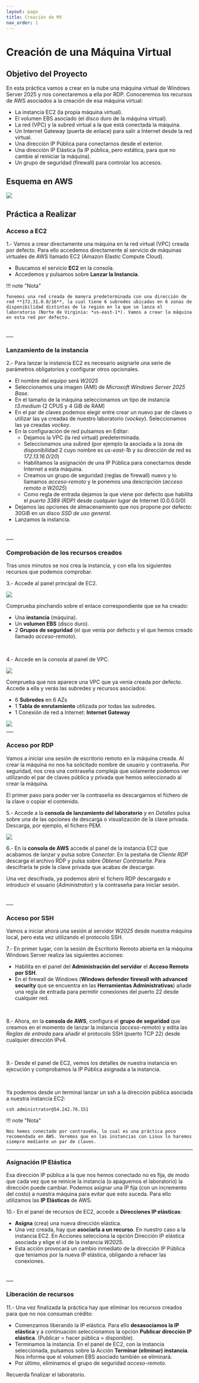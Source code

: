 ```yaml
---
layout: page
title: Creación de MV
nav_order: 1
---
```


# Creación de una Máquina Virtual

## Objetivo del Proyecto

En esta práctica vamos a crear en la nube una máquina virtual de Windows Server 2025 y nos conectaremos a ella por RDP. Conoceremos los recursos de AWS asociados a la creación de esa máquina virtual:

- La instancia EC2 (la propia máquina virtual).
- El volumen EBS asociado (el disco duro de la máquina virtual).
- La red (VPC) y la subred virtual a la que está conectada la máquina.
- Un Internet Gateway (puerta de enlace) para salir a Internet desde la red virtual.
- Una dirección IP Pública para conectarnos desde el exterior.
- Una dirección IP Elástica (la IP pública, pero estática, para que no cambie al reiniciar la máquina).
- Un grupo de seguridad (firewall) para controlar los accesos.


## Esquema en AWS

<img src="./images/EC2.drawio.png">


## Práctica a Realizar

### Acceso a EC2

1.- Vamos a crear directamente una máquina en la red virtual (VPC) creada por defecto. Para ello accedemos directamente al servicio de máquinas virtuales de AWS llamado EC2 (Amazon Elastic Compute Cloud).

- Buscamos el servicio **EC2** en la consola.
- Accedemos y pulsamos sobre **Lanzar la Instancia**.

!!! note "Nota"
    
    Tenemos una red creada de manera predeterminada con una dirección de red **172.31.0.0/16**, la cual tiene 6 subredes ubicadas en 6 zonas de disponibilidad distintas de la región en la que se lanza el laboratorio (Norte de Virginia: *us-east-1*). Vamos a crear la máquina en esta red por defecto.

<br>
___

### Lanzamiento de la instancia

2.- Para lanzar la instancia EC2 es necesario asignarle una serie de parámetros obligatorios y configurar otros opcionales.

- El nombre del equipo será *W2025*
- Seleccionamos una imagen (AMI) de *Microsoft Windows Server 2025 Base*.
- En el tamaño de la máquina seleccionamos un tipo de instancia *t3.medium* (2 CPUS y 4 GiB de RAM)
- En el par de claves podemos elegir entre crear un nuevo par de claves o utilizar las ya creadas de nuestro laboratorio (*vockey*). Seleccionamos las ya creadas *vockey*.
- En la configuración de red pulsamos en Editar:
    - Dejamos la VPC (la red virtual) predeterminada.
    - Seleccionamos una subred (por ejemplo la asociada a la zona de disponibilidad 2 cuyo nombre es *us-east-1b* y su dirección de red es *172.13.16.0/20*)
    - Habilitamos la asignación de una IP Pública para conectarnos desde Internet a esta máquina.
    - Creamos un grupo de seguridad (reglas de firewall) nuevo y lo llamamos *acceso-remoto* y le ponemos una descripción (*acceso remoto a W2025*)
    - Como regla de entrada dejamos la que viene por defecto que habilita el *puerto 3389 (RDP)* desde *cualquier lugar* de Internet (0.0.0.0/0)
- Dejamos las opciones de almacenamiento que nos propone por defecto: 30GiB en un disco *SSD de uso general*.
- Lanzamos la instancia.

<br>
___

### Comprobación de los recursos creados

Tras unos minutos se nos crea la instancia, y con ella los siguientes recursos que podemos comprobar.

3.- Accede al panel principal de EC2.

<img src="./images/creacion_MV_01.jpg">


Comprueba pinchando sobre el enlace correspondiente que se ha creado:

- Una **instancia** (máquina).
- Un **volumen EBS** (disco duro).
- 2 **Grupos de seguridad** (el que venía por defecto y el que hemos creado llamado *acceso-remoto*).

<br>

4.- Accede en la consola al panel de VPC.

<img src="./images/creacion_MV_02.jpg">

Comprueba que nos aparece una VPC que ya venía creada por defecto. Accede a ella y verás las subredes y recursos asociados:

- 6 **Subredes** en 6 AZs
- 1 **Tabla de enrutamiento** utilizada por todas las subredes.
- 1 Conexión de red a Internet: **Internet Gateway**

<img src="./images/creacion_MV_03.jpg">

<br>
___


### Acceso por RDP

Vamos a iniciar una sesión de escritorio remoto en la máquina creada. Al crear la máquina no nos ha solicitado nombre de usuario y contraseña. Por seguridad, nos crea una contraseña compleja que solamente podemos ver utilizando el par de claves pública y privada que hemos seleccionado al crear la máquina.

El primer paso para poder ver la contraseña es descargarnos el fichero de la clave o copiar el contenido. 

5.- Accede a la **consola de lanzamiento del laboratorio** y en *Detalles* pulsa sobre una de las opciones de descarga o visualización de la clave privada. Descarga, por ejemplo, el fichero PEM.

<img src="./images/creacion_MV_04.jpg">

6.- En la **consola de AWS** accede al panel de la instancia EC2 que acabamos de lanzar y pulsa sobre *Conectar*. En la pestaña de *Cliente RDP* descarga el archivo RDP y pulsa sobre *Obtener Contraseña*. Para descifrarla te pide la clave privada que acabas de descargar.

Una vez descifrada, ya podemos abrir el fichero RDP descargado e introducir el usuario (*Administrator*) y la contraseña para iniciar sesión.


<br>
___

### Acceso por SSH

Vamos a iniciar ahora una sesión al servidor *W2025* desde nuestra máquina local, pero esta vez utilizando el protocolo SSH.

7.- En primer lugar, con la sesión de Escritorio Remoto abierta en la máquina Windows Server realiza las siguientes acciones:

- Habilita en el panel del **Administración del servidor** el **Acceso Remoto por SSH**.
- En el firewall de Windows (**Windows defender firewall with advanced security** que se encuentra en las **Herramientas Administrativas**) añade una regla de entrada para permitir conexiones del puerto 22 desde cualquier red.

<br>

8.- Ahora, en la **consola de AWS**, configura el **grupo de seguridad** que creamos en el momento de lanzar la instancia (*acceso-remoto*) y edita las *Reglas de entrada* para añadir el protocolo SSH (puerto TCP 22) desde cualquier dirección IPv4.

<br>

9.- Desde el panel de EC2, vemos los detalles de nuestra instancia en ejecución y comprobamos la IP Pública asignada a la instancia.

<br>

Ya podemos desde un terminal lanzar un ssh a la dirección pública asociada a nuestra instancia EC2:

    ssh administrator@54.242.76.151

!!! note "Nota"

    Nos hemos conectado por contraseña, lo cual es una práctica poco recomendada en AWS. Veremos que en las instancias con Linux lo haremos siempre mediante un par de claves.

___

### Asignación IP Elástica

Esa dirección IP pública a la que nos hemos conectado no es fija, de modo que cada vez que se reinicie la instancia (o apaguemos el laboratorio) la dirección puede cambiar. Podemos asignar una IP fija (con un incremento del costo) a nuestra máquina para evitar que esto suceda. Para ello utilizamos las **IP Elásticas** de AWS.

10.- En el panel de recursos de EC2, accede a **Direcciones IP elásticas**:

- **Asigna** (crea) una nueva dirección elástica.
- Una vez creada, hay que **asociarla a un recurso**. En nuestro caso a la instancia EC2. En Acciones selecciona la opción Dirección IP elástica asociada y elige el id de la instancia *W2025*.
- Esta acción provocará un cambio inmediato de la dirección IP Pública que teníamos por la nueva IP elástica, obligando a rehacer las conexiones.

<br>
___

### Liberación de recursos

11.- Una vez finalizada la práctica hay que eliminar los recursos creados para que no nos consuman crédito:

- Comenzamos liberando la IP elástica. Para ello **desasociamos la IP elástica** y a continuación seleccionamos la opción **Publicar dirección IP elástica**. (Publicar = hacer pública = disponible).
- Terminamos la instancia. En el panel de EC2, con la instancia seleccionada, pulsamos sobre la Acción **Terminar (eliminar) instancia**. Nos informa que el volumen EBS asociado también se eliminará.
- Por último, eliminamos el grupo de seguridad *acceso-remoto*.

Recuerda finalizar el laboratorio.
